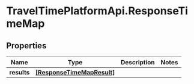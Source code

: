 # TravelTimePlatformApi.ResponseTimeMap

## Properties
Name | Type | Description | Notes
------------ | ------------- | ------------- | -------------
**results** | [**[ResponseTimeMapResult]**](ResponseTimeMapResult.md) |  | 


